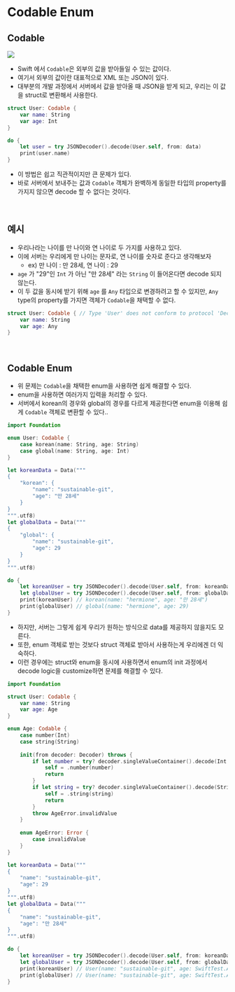 # Codable Enum

## Codable
<img src="https://github.com/sustainable-git/Development/assets/81242125/fb04aa04-9c2e-476a-a9c1-0a1cf3a79c2b">

- Swift 에서 `Codable`은 외부의 값을 받아들일 수 있는 값이다.
- 여기서 외부의 값이란 대표적으로 XML 또는 JSON이 있다.
- 대부분의 개발 과정에서 서버에서 값을 받아올 때 JSON을 받게 되고, 우리는 이 값을 struct로 변환해서 사용한다.

```swift
struct User: Codable {
    var name: String
    var age: Int
}
```

```swift
do {
    let user = try JSONDecoder().decode(User.self, from: data)
    print(user.name)
}
```

- 이 방법은 쉽고 직관적이지만 큰 문제가 있다.
- 바로 서버에서 보내주는 값과 `Codable` 객체가 완벽하게 동일한 타입의 property를 가지지 않으면 decode 할 수 없다는 것이다.

<br>

## 예시

- 우리나라는 나이를 만 나이와 연 나이로 두 가지를 사용하고 있다.
- 이에 서버는 우리에게 만 나이는 문자로, 연 나이를 숫자로 준다고 생각해보자
    - ex) 만 나이 : 만 28세, 연 나이 : 29
- `age` 가 "29"인 `Int` 가 아닌 "만 28세" 라는 `String` 이 들어온다면 decode 되지 않는다.
- 이 두 값을 동시에 받기 위해 `age` 를 `Any` 타입으로 변경하려고 할 수 있지만, `Any` type의 property를 가지면 객체가 `Codable`을 채택할 수 없다.

```swift
struct User: Codable { // Type 'User' does not conform to protocol 'Decodable'
    var name: String
    var age: Any
}
```

<br>

## Codable Enum

- 위 문제는 `Codable`을 채택한 enum을 사용하면 쉽게 해결할 수 있다.
- enum을 사용하면 여러가지 입력을 처리할 수 있다.
- 서버에서 korean의 경우와 global의 경우를 다르게 제공한다면 enum을 이용해 쉽게 `Codable` 객체로 변환할 수 있다..

```swift
import Foundation

enum User: Codable {
    case korean(name: String, age: String)
    case global(name: String, age: Int)
}

let koreanData = Data("""
{
    "korean": {
        "name": "sustainable-git",
        "age": "만 28세"
    }
}
""".utf8)
let globalData = Data("""
{
    "global": {
        "name": "sustainable-git",
        "age": 29
    }
}
""".utf8)

do {
    let koreanUser = try JSONDecoder().decode(User.self, from: koreanData)
    let globalUser = try JSONDecoder().decode(User.self, from: globalData)
    print(koreanUser) // korean(name: "hermione", age: "만 28세")
    print(globalUser) // global(name: "hermione", age: 29)
}
```

- 하지만, 서버는 그렇게 쉽게 우리가 원하는 방식으로 data를 제공하지 않을지도 모른다.
- 또한, enum 객체로 받는 것보다 struct 객체로 받아서 사용하는게 우리에겐 더 익숙하다.
- 이런 경우에는 struct와 enum을 동시에 사용하면서 enum의 init 과정에서 decode logic을 customize하면 문제를 해결할 수 있다.

```swift
import Foundation

struct User: Codable {
    var name: String
    var age: Age
}

enum Age: Codable {
    case number(Int)
    case string(String)
    
    init(from decoder: Decoder) throws {
        if let number = try? decoder.singleValueContainer().decode(Int.self) {
            self = .number(number)
            return
        }
        if let string = try? decoder.singleValueContainer().decode(String.self) {
            self = .string(string)
            return
        }
        throw AgeError.invalidValue
    }
    
    enum AgeError: Error {
        case invalidValue
    }
}

let koreanData = Data("""
{
    "name": "sustainable-git",
    "age": 29
}
""".utf8)
let globalData = Data("""
{
    "name": "sustainable-git",
    "age": "만 28세"
}
""".utf8)

do {
    let koreanUser = try JSONDecoder().decode(User.self, from: koreanData)
    let globalUser = try JSONDecoder().decode(User.self, from: globalData)
    print(koreanUser) // User(name: "sustainable-git", age: SwiftTest.Age.number(29))
    print(globalUser) // User(name: "sustainable-git", age: SwiftTest.Age.string("만 28세"))
}

```
